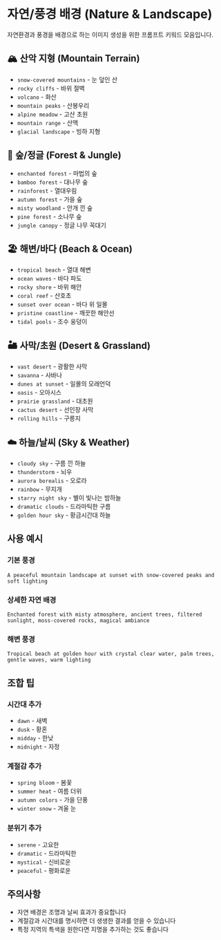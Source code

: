 # 자연/풍경 배경 (Nature & Landscape)

자연환경과 풍경을 배경으로 하는 이미지 생성을 위한 프롬프트 키워드 모음입니다.

## 🏔️ 산악 지형 (Mountain Terrain)
- `snow-covered mountains` - 눈 덮인 산
- `rocky cliffs` - 바위 절벽
- `volcano` - 화산
- `mountain peaks` - 산봉우리
- `alpine meadow` - 고산 초원
- `mountain range` - 산맥
- `glacial landscape` - 빙하 지형

## 🌲 숲/정글 (Forest & Jungle)
- `enchanted forest` - 마법의 숲
- `bamboo forest` - 대나무 숲
- `rainforest` - 열대우림
- `autumn forest` - 가을 숲
- `misty woodland` - 안개 낀 숲
- `pine forest` - 소나무 숲
- `jungle canopy` - 정글 나무 꼭대기

## 🏖️ 해변/바다 (Beach & Ocean)
- `tropical beach` - 열대 해변
- `ocean waves` - 바다 파도
- `rocky shore` - 바위 해안
- `coral reef` - 산호초
- `sunset over ocean` - 바다 위 일몰
- `pristine coastline` - 깨끗한 해안선
- `tidal pools` - 조수 웅덩이

## 🏜️ 사막/초원 (Desert & Grassland)
- `vast desert` - 광활한 사막
- `savanna` - 사바나
- `dunes at sunset` - 일몰의 모래언덕
- `oasis` - 오아시스
- `prairie grassland` - 대초원
- `cactus desert` - 선인장 사막
- `rolling hills` - 구릉지

## ☁️ 하늘/날씨 (Sky & Weather)
- `cloudy sky` - 구름 낀 하늘
- `thunderstorm` - 뇌우
- `aurora borealis` - 오로라
- `rainbow` - 무지개
- `starry night sky` - 별이 빛나는 밤하늘
- `dramatic clouds` - 드라마틱한 구름
- `golden hour sky` - 황금시간대 하늘

## 사용 예시

### 기본 풍경
```
A peaceful mountain landscape at sunset with snow-covered peaks and soft lighting
```

### 상세한 자연 배경
```
Enchanted forest with misty atmosphere, ancient trees, filtered sunlight, moss-covered rocks, magical ambiance
```

### 해변 풍경
```
Tropical beach at golden hour with crystal clear water, palm trees, gentle waves, warm lighting
```

## 조합 팁

### 시간대 추가
- `dawn` - 새벽
- `dusk` - 황혼
- `midday` - 한낮
- `midnight` - 자정

### 계절감 추가
- `spring bloom` - 봄꽃
- `summer heat` - 여름 더위
- `autumn colors` - 가을 단풍
- `winter snow` - 겨울 눈

### 분위기 추가
- `serene` - 고요한
- `dramatic` - 드라마틱한
- `mystical` - 신비로운
- `peaceful` - 평화로운

## 주의사항
- 자연 배경은 조명과 날씨 효과가 중요합니다
- 계절감과 시간대를 명시하면 더 생생한 결과를 얻을 수 있습니다
- 특정 지역의 특색을 원한다면 지명을 추가하는 것도 좋습니다
